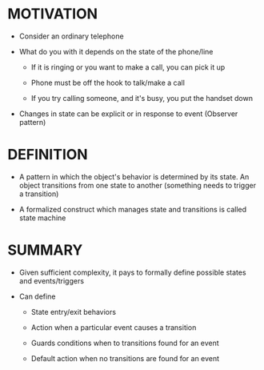 # MOTIVATION

* Consider an ordinary telephone

* What do you with it depends on the state of the phone/line

	* If it is ringing or you want to make a call, you can pick it up

	* Phone must be off the hook to talk/make a call

	* If you try calling someone, and it's busy, you put the handset down

* Changes in state can be explicit or in response to event (Observer pattern)

# DEFINITION

* A pattern in which the object's behavior is determined by its state. An object transitions from one state to another (something needs to trigger a transition)

* A formalized construct which manages state and transitions is called state machine

# SUMMARY

* Given sufficient complexity, it pays to formally define possible states and events/triggers

* Can define

	* State entry/exit behaviors

	* Action when a particular event causes a transition

	* Guards conditions when to transitions found for an event

	* Default action when no transitions are found for an event
